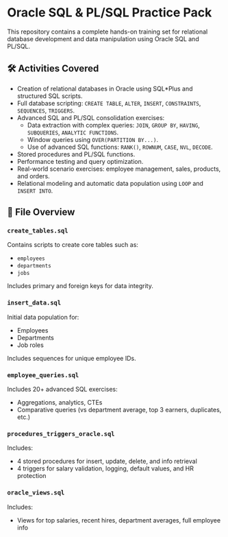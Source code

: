 
# Oracle SQL & PL/SQL Practice Pack

This repository contains a complete hands-on training set for relational database development and data manipulation using Oracle SQL and PL/SQL.

## 🛠️ Activities Covered

- Creation of relational databases in Oracle using SQL*Plus and structured SQL scripts.
- Full database scripting: `CREATE TABLE`, `ALTER`, `INSERT`, `CONSTRAINTS`, `SEQUENCES`, `TRIGGERS`.
- Advanced SQL and PL/SQL consolidation exercises:
  - Data extraction with complex queries: `JOIN`, `GROUP BY`, `HAVING`, `SUBQUERIES`, `ANALYTIC FUNCTIONS`.
  - Window queries using `OVER(PARTITION BY...)`.
  - Use of advanced SQL functions: `RANK()`, `ROWNUM`, `CASE`, `NVL`, `DECODE`.
- Stored procedures and PL/SQL functions.
- Performance testing and query optimization.
- Real-world scenario exercises: employee management, sales, products, and orders.
- Relational modeling and automatic data population using `LOOP` and `INSERT INTO`.

## 📁 File Overview

### `create_tables.sql`
Contains scripts to create core tables such as:
- `employees`
- `departments`
- `jobs`

Includes primary and foreign keys for data integrity.

### `insert_data.sql`
Initial data population for:
- Employees
- Departments
- Job roles

Includes sequences for unique employee IDs.

### `employee_queries.sql`
Includes 20+ advanced SQL exercises:
- Aggregations, analytics, CTEs
- Comparative queries (vs department average, top 3 earners, duplicates, etc.)

### `procedures_triggers_oracle.sql`
Includes:
- 4 stored procedures for insert, update, delete, and info retrieval
- 4 triggers for salary validation, logging, default values, and HR protection

### `oracle_views.sql`
Includes:
- Views for top salaries, recent hires, department averages, full employee info


